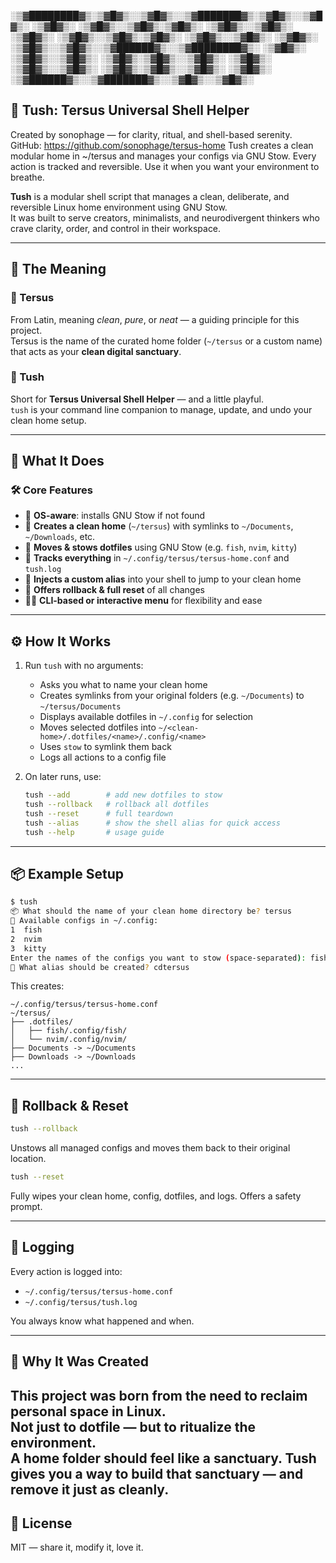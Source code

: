 ░▒▓████████▓▒░▒▓█▓▒░░▒▓█▓▒░░▒▓███████▓▒░▒▓█▓▒░░▒▓█▓▒░ 
░▒▓█▓▒░   ░▒▓█▓▒░░▒▓█▓▒░▒▓█▓▒░      ░▒▓█▓▒░░▒▓█▓▒░ 
░▒▓█▓▒░   ░▒▓█▓▒░░▒▓█▓▒░▒▓█▓▒░      ░▒▓█▓▒░░▒▓█▓▒░ 
░▒▓█▓▒░   ░▒▓█▓▒░░▒▓█▓▒░░▒▓██████▓▒░░▒▓████████▓▒░ 
░▒▓█▓▒░   ░▒▓█▓▒░░▒▓█▓▒░      ░▒▓█▓▒░▒▓█▓▒░░▒▓█▓▒░ 
░▒▓█▓▒░   ░▒▓█▓▒░░▒▓█▓▒░      ░▒▓█▓▒░▒▓█▓▒░░▒▓█▓▒░ 
░▒▓█▓▒░    ░▒▓██████▓▒░░▒▓███████▓▒░░▒▓█▓▒░░▒▓█▓▒░ 
                                              
💠 Tush: Tersus Universal Shell Helper
--------------------------------------
Created by sonophage — for clarity, ritual, and shell-based serenity.
GitHub: https://github.com/sonophage/tersus-home
Tush creates a clean modular home in ~/tersus and manages your configs via GNU Stow.
Every action is tracked and reversible. Use it when you want your environment to breathe.

**Tush** is a modular shell script that manages a clean, deliberate, and reversible Linux home environment using GNU Stow.  
It was built to serve creators, minimalists, and neurodivergent thinkers who crave clarity, order, and control in their workspace.

---

## 🌌 The Meaning

### 🔹 Tersus
From Latin, meaning *clean*, *pure*, or *neat* — a guiding principle for this project.  
Tersus is the name of the curated home folder (`~/tersus` or a custom name) that acts as your **clean digital sanctuary**.

### 🔹 Tush
Short for **Tersus Universal Shell Helper** — and a little playful.  
`tush` is your command line companion to manage, update, and undo your clean home setup.

---

## 📁 What It Does

### 🛠 Core Features

- 🧠 **OS-aware**: installs GNU Stow if not found
- 🏡 **Creates a clean home** (`~/tersus`) with symlinks to `~/Documents`, `~/Downloads`, etc.
- 📂 **Moves & stows dotfiles** using GNU Stow (e.g. `fish`, `nvim`, `kitty`)
- 📝 **Tracks everything** in `~/.config/tersus/tersus-home.conf` and `tush.log`
- 🔗 **Injects a custom alias** into your shell to jump to your clean home
- 🔁 **Offers rollback & full reset** of all changes
- 🧑‍💻 **CLI-based or interactive menu** for flexibility and ease

---

## ⚙️ How It Works

1. Run `tush` with no arguments:
   - Asks you what to name your clean home
   - Creates symlinks from your original folders (e.g. `~/Documents`) to `~/tersus/Documents`
   - Displays available dotfiles in `~/.config` for selection
   - Moves selected dotfiles into `~/<clean-home>/.dotfiles/<name>/.config/<name>`
   - Uses `stow` to symlink them back
   - Logs all actions to a config file

2. On later runs, use:
   ```bash
   tush --add        # add new dotfiles to stow
   tush --rollback   # rollback all dotfiles
   tush --reset      # full teardown
   tush --alias      # show the shell alias for quick access
   tush --help       # usage guide
   ```

---

## 📦 Example Setup

```bash
$ tush
📦 What should the name of your clean home directory be? tersus
📂 Available configs in ~/.config:
1  fish
2  nvim
3  kitty
Enter the names of the configs you want to stow (space-separated): fish nvim
🔗 What alias should be created? cdtersus
```

This creates:

```
~/.config/tersus/tersus-home.conf
~/tersus/
├── .dotfiles/
│   ├── fish/.config/fish/
│   └── nvim/.config/nvim/
├── Documents -> ~/Documents
├── Downloads -> ~/Downloads
...
```

---

## 🔐 Rollback & Reset

```bash
tush --rollback
```
Unstows all managed configs and moves them back to their original location.

```bash
tush --reset
```
Fully wipes your clean home, config, dotfiles, and logs. Offers a safety prompt.

---

## 📎 Logging

Every action is logged into:

- `~/.config/tersus/tersus-home.conf`
- `~/.config/tersus/tush.log`

You always know what happened and when.

---

## 🖤 Why It Was Created

This project was born from the need to **reclaim personal space** in Linux.  
Not just to dotfile — but to **ritualize the environment**.  
A home folder should feel like a sanctuary. Tush gives you a way to **build that sanctuary** — and remove it just as cleanly.
---

## 📄 License

MIT — share it, modify it, love it.
